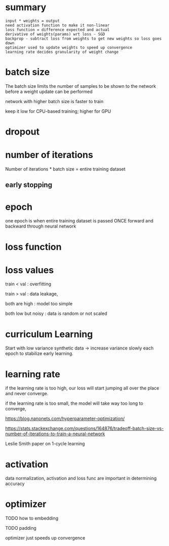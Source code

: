 
# summary

```
input * weights = output
need activation function to make it non-linear
loss function = difference expected and actual
derivative of weights(params) wrt loss - SGD
backprop - subtract loss from weights to get new weights so loss goes down
optimizer used to update weights to speed up convergence
learning rate decides granularity of weight change
```

# batch size 

The batch size limits the number of samples to be shown to the network before a weight update can be performed

network with higher batch size is faster to train

keep it low for CPU-based training; higher for GPU

# dropout


# number of iterations

Number of iterations * batch size = entire training dataset

## early stopping

# epoch 

one epoch is when entire training dataset is passed ONCE forward and backward through neural network

# loss function


# loss values

train < val : overfitting
        
train > val : data leakage, 

both are high : model too simple

both low but noisy : data is random or not scaled

# curriculum Learning

Start with low variance synthetic data → increase variance slowly each epoch to stabilize early learning.


# learning rate

if the learning rate is too high, our loss will start jumping all over the place and never converge.

if the learning rate is too small, the model will take way too long to converge,

https://blog.nanonets.com/hyperparameter-optimization/


https://stats.stackexchange.com/questions/164876/tradeoff-batch-size-vs-number-of-iterations-to-train-a-neural-network

Leslie Smith paper on 1-cycle learning

# activation

data normalization, activation and loss func are important in determining accuracy

# optimizer

TODO how to embedding

TODO padding

optimizer just speeds up convergence
